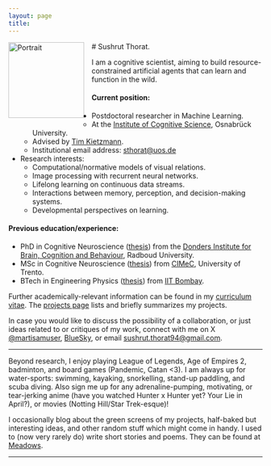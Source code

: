 ```yaml
---
layout: page
title:
---
```


<img src="{{site.url}}/assets/portrait_main.png" alt="Portrait" style="float: left; margin-right: 15px; margin-bottom: 15px;" height="150">
# Sushrut Thorat.

I am a cognitive scientist, aiming to build resource-constrained artificial agents that can learn and function in the wild.

#### Current position:

* Postdoctoral researcher in Machine Learning.
    + At the [Institute of Cognitive Science](https://www.ikw.uni-osnabrueck.de/en/home.html), Osnabrück University.
    + Advised by [Tim Kietzmann](https://www.kietzmannlab.org/lab/).
    + Institutional email address: [sthorat@uos.de](mailto:sthorat@uos.de)
* Research interests:
    + Computational/normative models of visual relations.
    + Image processing with recurrent neural networks.
    + Lifelong learning on continuous data streams.
    + Interactions between memory, perception, and decision-making systems.
    + Developmental perspectives on learning.

#### Previous education/experience:

* PhD in Cognitive Neuroscience ([thesis](https://doi.org/10.6084/m9.figshare.21214391.v1)) from the [Donders Institute for Brain, Cognition and Behaviour](https://www.ru.nl/donders/), Radboud University.
* MSc in Cognitive Neuroscience ([thesis](https://doi.org/10.6084/m9.figshare.5919154.v1)) from [CIMeC](https://web.unitn.it/en/cimec "Centre for Mind/Brain Sciences"), University of Trento.
* BTech in Engineering Physics ([thesis](https://doi.org/10.6084/m9.figshare.1582657.v2)) from [IIT Bombay](http://iitb.ac.in). <br>

Further academically-relevant information can be found in my [curriculum vitae]({{site.url}}/assets/cv-full.pdf). The [projects page]({{site.url}}/projects/) lists and briefly summarizes my projects.

In case you would like to discuss the possibility of a collaboration, or just ideas related to or critiques of my work, connect with me on X [@martisamuser](https://twitter.com/martisamuser), [BlueSky](https://bsky.app/profile/sushrutthorat.bsky.social), or email [sushrut.thorat94@gmail.com](mailto:sushrut.thorat94@gmail.com).

<hr>

Beyond research, I enjoy playing League of Legends, Age of Empires 2, badminton, and board games (Pandemic, Catan <3). I am always up for water-sports: swimming, kayaking, snorkelling, stand-up paddling, and scuba diving. Also sign me up for any adrenaline-pumping, motivating, or tear-jerking anime (have you watched Hunter x Hunter yet? Your Lie in April?), or movies (Notting Hill/Star Trek-esque)!

I occasionally blog about the green screens of my projects, half-baked but interesting ideas, and other random stuff which might come in handy. I used to (now very rarely do) write short stories and poems. They can be found at [Meadows](https://novelmartiswrites.wordpress.com).

<hr>
